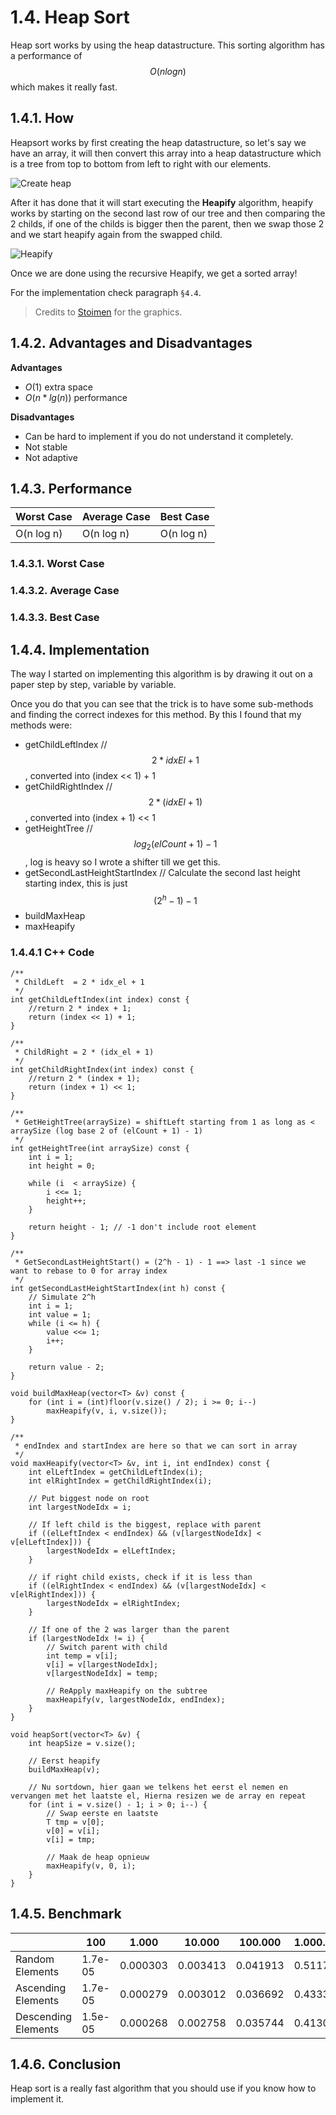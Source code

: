 # 1.4. Heap Sort
Heap sort works by using the heap datastructure. This sorting algorithm has a performance of $$O(n log n)$$ which makes it really fast.

## 1.4.1. How
Heapsort works by first creating the heap datastructure, so let's say we have an array, it will then convert this array into a heap datastructure which is a tree from top to bottom from left to right with our elements.

![Create heap](https://lh5.googleusercontent.com/-wp-2aMUMsrE/VQWAFt2BzbI/AAAAAAAAKi8/aMj6P33prus/s0/4.-Heap-as-an-Array.png "4.-Heap-as-an-Array.png")

After it has done that it will start executing the **Heapify** algorithm, heapify works by starting on the second last row of our tree and then comparing the 2 childs, if one of the childs is bigger then the parent, then we swap those 2 and we start heapify again from the swapped child.

![Heapify](https://lh3.googleusercontent.com/6aVdQdTb974bnWxY8IAYzDyzUvYw3RycJQ7ZjTEhpFc=s0 "6.-Heapify-Part-1.png")

Once we are done using the recursive Heapify, we get a sorted array!

For the implementation check paragraph `§4.4`.

> Credits to [Stoimen](http://www.stoimen.com/blog/2012/08/07/computer-algorithms-heap-and-heapsort-data-structure/) for the graphics.

## 1.4.2. Advantages and Disadvantages

**Advantages**
- $O(1)$ extra space
- $O(n*lg(n))$ performance

**Disadvantages**
- Can be hard to implement if you do not understand it completely.
- Not stable
- Not adaptive

## 1.4.3. Performance
|Worst Case|Average Case|Best Case|
|-|-|-|
|O(n log n)|O(n log n)|O(n log n)|

### 1.4.3.1. Worst Case

### 1.4.3.2. Average Case

### 1.4.3.3. Best Case

## 1.4.4. Implementation
The way I started on implementing this algorithm is by drawing it out on a paper step by step, variable by variable.

Once you do that you can see that the trick is to have some sub-methods and finding the correct indexes for this method. By this I found that my methods were:
- getChildLeftIndex // $$2 * idxEl + 1$$, converted into (index << 1) + 1
- getChildRightIndex // $$2 * (idxEl + 1)$$, converted into (index + 1) << 1
- getHeightTree // $$log_2 (elCount + 1) - 1$$, log is heavy so I wrote a shifter till we get this.
- getSecondLastHeightStartIndex // Calculate the second last height starting index, this is just $$(2^h - 1) - 1$$
- buildMaxHeap
- maxHeapify

### 1.4.4.1 C++ Code

    /**
     * ChildLeft  = 2 * idx_el + 1
     */
    int getChildLeftIndex(int index) const {
        //return 2 * index + 1;
        return (index << 1) + 1;
    }

    /**
     * ChildRight = 2 * (idx_el + 1)
     */
    int getChildRightIndex(int index) const {
        //return 2 * (index + 1);
        return (index + 1) << 1;
    }

    /**
     * GetHeightTree(arraySize) = shiftLeft starting from 1 as long as < arraySize (log base 2 of (elCount + 1) - 1)
     */
    int getHeightTree(int arraySize) const {
        int i = 1;
        int height = 0;

        while (i  < arraySize) {
            i <<= 1;
            height++;
        }

        return height - 1; // -1 don't include root element
    }

    /**
     * GetSecondLastHeightStart() = (2^h - 1) - 1 ==> last -1 since we want to rebase to 0 for array index
     */
    int getSecondLastHeightStartIndex(int h) const {
        // Simulate 2^h
        int i = 1;
        int value = 1;
        while (i <= h) {
            value <<= 1;
            i++;
        }

        return value - 2;
    }

    void buildMaxHeap(vector<T> &v) const {
        for (int i = (int)floor(v.size() / 2); i >= 0; i--)
            maxHeapify(v, i, v.size());
    }

    /**
     * endIndex and startIndex are here so that we can sort in array
     */
    void maxHeapify(vector<T> &v, int i, int endIndex) const {
        int elLeftIndex = getChildLeftIndex(i);
        int elRightIndex = getChildRightIndex(i);

        // Put biggest node on root
        int largestNodeIdx = i;

        // If left child is the biggest, replace with parent
        if ((elLeftIndex < endIndex) && (v[largestNodeIdx] < v[elLeftIndex])) {
            largestNodeIdx = elLeftIndex;
        }

        // if right child exists, check if it is less than
        if ((elRightIndex < endIndex) && (v[largestNodeIdx] < v[elRightIndex])) {
            largestNodeIdx = elRightIndex;
        }

        // If one of the 2 was larger than the parent
        if (largestNodeIdx != i) {
            // Switch parent with child
            int temp = v[i];
            v[i] = v[largestNodeIdx];
            v[largestNodeIdx] = temp;

            // ReApply maxHeapify on the subtree
            maxHeapify(v, largestNodeIdx, endIndex);
        }
    }

    void heapSort(vector<T> &v) {
        int heapSize = v.size();

        // Eerst heapify
        buildMaxHeap(v);

        // Nu sortdown, hier gaan we telkens het eerst el nemen en vervangen met het laatste el, Hierna resizen we de array en repeat
        for (int i = v.size() - 1; i > 0; i--) {
            // Swap eerste en laatste
            T tmp = v[0];
            v[0] = v[i];
            v[i] = tmp;

            // Maak de heap opnieuw
            maxHeapify(v, 0, i);
        }
    }

## 1.4.5. Benchmark
|&nbsp;| 100 | 1.000 | 10.000 | 100.000 | 1.000.000
|-|-|-|-|-|-|
|Random Elements|1.7e-05|0.000303|0.003413|0.041913|0.511796
|Ascending Elements|1.7e-05|0.000279|0.003012|0.036692|0.433318
|Descending Elements|1.5e-05|0.000268|0.002758|0.035744|0.413004

## 1.4.6. Conclusion
Heap sort is a really fast algorithm that you should use if you know how to implement it.
